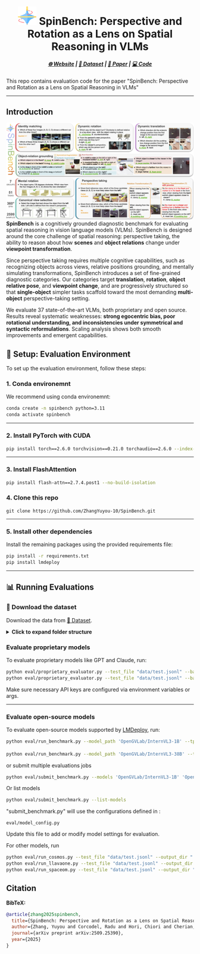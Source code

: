 <div align="center">
  <h1><img src="assets/spinbench_logo.png" width="50" /> SpinBench: Perspective and Rotation as a Lens on Spatial Reasoning in VLMs </h1>
</div>

<h5 align="center">
  <a href="https://spinbench25.github.io/">🌐 Website</a> |
  <a href="https://huggingface.co/datasets/YuyouZhang/SpinBench">🤗 Dataset</a> |
  <a href="https://arxiv.org/abs/2509.25390">📑 Paper</a> |
  <a href="https://github.com/ZhangYuyou-10/SpinBench">💻 Code</a>
</h5>


This repo contains evaluation code for the paper "SpinBench: Perspective and Rotation as a Lens on Spatial Reasoning in VLMs"
<!-- [Project page](https://spinbench25.github.io/) • [arXiv:2509.25390](https://arxiv.org/abs/2509.25390) -->

---
## Introduction
![Alt text](assets/overview_example.png)
 **SpinBench** is a cognitively grounded diagnostic benchmark for evaluating spatial reasoning in vision language models (VLMs). 
 SpinBench is designed around the core challenge of spatial reasoning: perspective taking, the ability to reason about how **scenes** and **object relations** change under **viewpoint transformation**. 
 
 Since perspective taking requires multiple cognitive capabilities, such as recognizing objects across views, relative positions grounding, and mentally simulating transformations, SpinBench introduces a set of fine-grained diagnostic categories. Our categories target **translation**, **rotation**, **object relative pose**, and **viewpoint change**, and are progressively structured so that **single-object** simpler tasks scaffold toward the most demanding **multi-object** perspective-taking setting.
 
 We evaluate 37 state-of-the-art VLMs, both proprietary and open source. Results reveal systematic weaknesses: **strong egocentric bias, poor rotational understanding, and inconsistencies under symmetrical and syntactic reformulations**. Scaling analysis shows both smooth improvements and emergent capabilities. 
 
 <!-- While human subjects achieve high accuracy (91.2%), task difficulty as measured by human response time shows strong correlation with VLM accuracy, indicating that SpinBench captures spatial reasoning challenges shared across humans and VLMs.  -->

## 🚀 Setup: Evaluation Environment

To set up the evaluation environment, follow these steps:

### 1. Conda environemnt

We recommend using conda environemnt:

```bash
conda create -n spinbench python=3.11
conda activate spinbench
```

---


### 2. Install PyTorch with CUDA 

```bash
pip install torch==2.6.0 torchvision==0.21.0 torchaudio==2.6.0 --index-url https://download.pytorch.org/whl/cu124
```

---

### 3. Install FlashAttention

```bash
pip install flash-attn==2.7.4.post1 --no-build-isolation
```
### 4. Clone this repo
```shell
git clone https://github.com/ZhangYuyou-10/SpinBench.git
```

---

### 5. Install other dependencies

Install the remaining packages using the provided requirements file:

```bash
pip install -r requirements.txt
pip install lmdeploy
```

---

## 📊 Running Evaluations

### 🤗 Download the dataset
Download the data from [🤗 Dataset](https://huggingface.co/datasets/YuyouZhang/SpinBench).

<details>
<summary><strong>Click to expand folder structure</strong></summary>

&nbsp;

```bash
SpinBench/
├── eval/                       # Evaluation scripts and model interfaces
├── data/                       # Dataset and image assets
│   ├── test.jsonl              # Full benchmark JSONL
│   ├── test_small.jsonl        # Subset for quick testing
│   └── images/                 # image folder 
│       ├── cars_rotation_c187650a7b.jpg
│       ├── face_rotation_2b4fd309cf.png
│       ├── infinigen_d3f202e7a1.png
│       ├── original_01bce239aa.jpg
│       └── ...
├── requirements.txt            # dependencies
├── README.md                   
└── ...
```

</details>

### Evaluate proprietary models

To evaluate proprietary models like GPT and Claude, run:

```bash
python eval/proprietary_evaluator.py --test_file "data/test.jsonl" --base_image_path "data" --model_name gpt-4o
python eval/proprietary_evaluator.py --test_file "data/test.jsonl" --base_image_path "data" --model_name claude-sonnet-4-20250514
```

Make sure necessary API keys are configured via environment variables or args.

---

### Evaluate open-source models

To evaluate open-source models supported by [LMDeploy](https://github.com/InternLM/lmdeploy), run:


```bash
python eval/run_benchmark.py --model_path 'OpenGVLab/InternVL3-1B' --tp 1 --test_file "data/test.jsonl" --output_dir "results"

python eval/run_benchmark.py --model_path 'OpenGVLab/InternVL3-38B' --tp 4 --test_file "data/test.jsonl" --output_dir "results"
```

or submit multiple evaluations jobs
```bash
python eval/submit_benchmark.py --models 'OpenGVLab/InternVL3-1B' 'OpenGVLab/InternVL3-2B' 'OpenGVLab/InternVL3-8B' 'OpenGVLab/InternVL3-9B'
```
Or list models
```bash
python eval/submit_benchmark.py --list-models
```
"submit_benchmark.py" will use the configurations defined in :

```
eval/model_config.py
```
Update this file to add or modify model settings for evaluation.

For other models, run
```bash
python eval/run_cosmos.py --test_file "data/test.jsonl" --output_dir "./results" --base_image_dir "data" --model_path "nvidia/Cosmos-Reason1-7B" --use_system_prompt
python eval/run_llavaone.py --test_file "data/test.jsonl" --output_dir "./results" --base_image_dir "data"  --model_path "llava-hf/llava-onevision-qwen2-7b-ov-hf" 
python eval/run_spaceom.py --test_file "data/test.jsonl" --output_dir "./results" --base_image_dir "data"  --model_path "remyxai/SpaceOm"

```

## Citation

**BibTeX:**
```bibtex
@article{zhang2025spinbench,
  title={SpinBench: Perspective and Rotation as a Lens on Spatial Reasoning in VLMs},
  author={Zhang, Yuyou and Corcodel, Radu and Hori, Chiori and Cherian, Anoop and Zhao, Ding},
  journal={arXiv preprint arXiv:2509.25390},
  year={2025}
}
```


